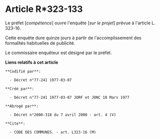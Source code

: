 # Article R*323-133

Le préfet [*compétence*] ouvre l'enquête [*sur le projet*] prévue à l'article L. 323-16.

Cette enquête dure quinze jours à partir de l'accomplissement des formalités habituelles de publicité.

Le commissaire enquêteur est désigné par le préfet.

**Liens relatifs à cet article**

	**Codifié par**:

	  - Décret n°77-241 1977-03-07

	**Créé par**:

	  - Décret n°77-241 1977-03-07 JORF et JONC 18 Mars 1977

	**Abrogé par**:

	  - Décret n°2000-318 du 7 avril 2000 - art. 4 (V)

	**Cite**:

	  - CODE DES COMMUNES. - art. L323-16 (M)
